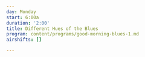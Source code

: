 ```yaml
---
day: Monday
start: 6:00a
duration: '2:00'
title: Different Hues of the Blues
program: content/programs/good-morning-blues-1.md
airshifts: []

---
```

